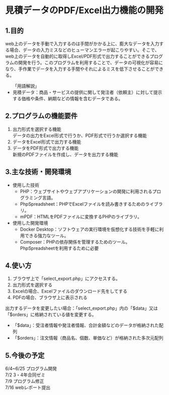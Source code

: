 # 見積データのPDF/Excel出力機能の開発

## 1.目的

web上のデータを手動で入力するのは手間がかかる上に、膨大なデータを入力する場合、データの入力ミスなどのヒューマンエラーが起こりやすい。そこで、web上のデータを自動的に取得しExcel/PDF形式で出力することができるプログラムの開発を行う。このプログラムを利用することで、データの可視化が容易になり、手作業でデータを入力する手間やそれによるミスを低下させることができる。
<ul>
「用語解説」<br>
<li>見積データ：商品・サービスの提供に関して発注者（依頼主）に対して提示する価格や条件、納期などの情報を含むデータである。
</ul>

## 2.プログラムの機能要件
<ol>
<li>出力形式を選択する機能<br>データの出力をExcel形式で行うか、PDF形式で行うか選択する機能
<li>データをExcel形式で出力する機能<br>
<li>データをPDF形式で出力する機能<br>新規のPDFファイルを作成し、データを出力する機能
</ol>

## 3.主な技術・開発環境
<ul>
<li>使用した技術
<ul>
<li>PHP：ウェブサイトやウェブアプリケーションの開発に利用されるプログラミング言語。
<li>PhpSpreadsheet：PHPでExcelファイルを読み書きするためのライブラリ。
<li>mPDF：HTMLをPDFファイルに変換するPHPのライブラリ。
</ul>
<li>使用した開発環境
<ul>
<li>Docker Desktop：ソフトウェアの実行環境を仮想化する技術を手軽に利用できる強力なツール。
<li>Composer：PHPの依存関係を管理するためのツール。PhpSpreadsheetを利用するために必要
</ul>
</ul>

## 4.使い方
<ol>
<li>ブラウザ上で「select_export.php」にアクセスする。
<li>出力形式を選択する
<li>Excelの場合、Excelファイルのダウンロード先をしてする
<li>PDFの場合、ブラウザ上に表示される
</ol>
出力するデータを変更したい場合：「select_export.php」内の「$data」又は「$orders」に格納されている値を変更する。
<ul>
<li>「$data」：受注者情報や発注者情報、合計金額などのデータが格納された配列
<li>「$orders」：注文情報（商品名、個数、単価など）が格納された多次元配列
</ul>

## 5.今後の予定

6/4~6/25 プログラム開発<br>
7/2 3・4年合同ゼミ<br>
7/9 プログラム修正<br>
7/16 webレポート提出<br>